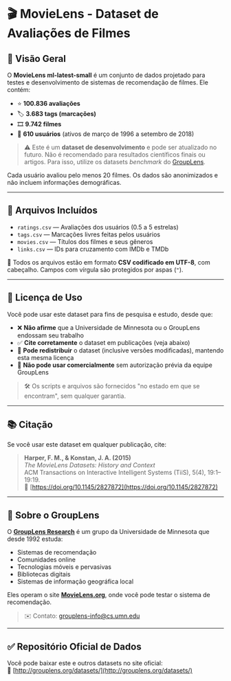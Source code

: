 # 🎬 MovieLens - Dataset de Avaliações de Filmes

## 📌 Visão Geral

O **MovieLens ml-latest-small** é um conjunto de dados projetado para testes e desenvolvimento de sistemas de recomendação de filmes. Ele contém:

- ⭐ **100.836 avaliações**
- 🏷️ **3.683 tags (marcações)**
- 🎞️ **9.742 filmes**
- 👤 **610 usuários** (ativos de março de 1996 a setembro de 2018)

> ⚠️ Este é um **dataset de desenvolvimento** e pode ser atualizado no futuro. Não é recomendado para resultados científicos finais ou artigos. Para isso, utilize os datasets *benchmark* do [GroupLens](http://grouplens.org/datasets/).

Cada usuário avaliou pelo menos 20 filmes. Os dados são anonimizados e não incluem informações demográficas.

---

## 📁 Arquivos Incluídos

- `ratings.csv` — Avaliações dos usuários (0.5 a 5 estrelas)
- `tags.csv` — Marcações livres feitas pelos usuários
- `movies.csv` — Títulos dos filmes e seus gêneros
- `links.csv` — IDs para cruzamento com IMDb e TMDb

📄 Todos os arquivos estão em formato **CSV codificado em UTF-8**, com cabeçalho. Campos com vírgula são protegidos por aspas (`"`).

---

## 🔐 Licença de Uso

Você pode usar este dataset para fins de pesquisa e estudo, desde que:

- ❌ **Não afirme** que a Universidade de Minnesota ou o GroupLens endossam seu trabalho
- ✅ **Cite corretamente** o dataset em publicações (veja abaixo)
- 🔁 **Pode redistribuir** o dataset (inclusive versões modificadas), mantendo esta mesma licença
- 💸 **Não pode usar comercialmente** sem autorização prévia da equipe GroupLens

> 🛠️ Os scripts e arquivos são fornecidos "no estado em que se encontram", sem qualquer garantia.

---

## 📚 Citação

Se você usar este dataset em qualquer publicação, cite:

> **Harper, F. M., & Konstan, J. A. (2015)**  
> *The MovieLens Datasets: History and Context*  
> ACM Transactions on Interactive Intelligent Systems (TiiS), 5(4), 19:1–19:19.  
> 📎 [https://doi.org/10.1145/2827872](https://doi.org/10.1145/2827872)

---

## 🔎 Sobre o GroupLens

O [**GroupLens Research**](http://grouplens.org/) é um grupo da Universidade de Minnesota que desde 1992 estuda:

- Sistemas de recomendação
- Comunidades online
- Tecnologias móveis e pervasivas
- Bibliotecas digitais
- Sistemas de informação geográfica local

Eles operam o site [**MovieLens.org**](http://movielens.org), onde você pode testar o sistema de recomendação.

> ✉️ Contato: [grouplens-info@cs.umn.edu](mailto:grouplens-info@cs.umn.edu)

---

## ✅ Repositório Oficial de Dados

Você pode baixar este e outros datasets no site oficial:  
🔗 [http://grouplens.org/datasets/](http://grouplens.org/datasets/)